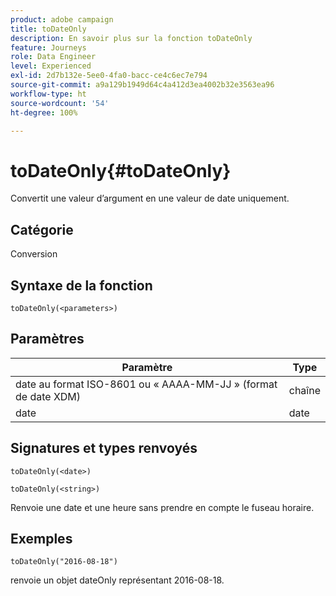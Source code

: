 ```yaml
---
product: adobe campaign
title: toDateOnly
description: En savoir plus sur la fonction toDateOnly
feature: Journeys
role: Data Engineer
level: Experienced
exl-id: 2d7b132e-5ee0-4fa0-bacc-ce4c6ec7e794
source-git-commit: a9a129b1949d64c4a412d3ea4002b32e3563ea96
workflow-type: ht
source-wordcount: '54'
ht-degree: 100%

---
```


# toDateOnly{#toDateOnly}

Convertit une valeur dʼargument en une valeur de date uniquement.

## Catégorie

Conversion

## Syntaxe de la fonction

`toDateOnly(<parameters>)`

## Paramètres

| Paramètre | Type |
|-----------|------------------|
| date au format ISO-8601 ou « AAAA-MM-JJ » (format de date XDM) | chaîne |
| date | date |

## Signatures et types renvoyés

`toDateOnly(<date>)`

`toDateOnly(<string>)`

Renvoie une date et une heure sans prendre en compte le fuseau horaire.

## Exemples

`toDateOnly("2016-08-18")`

renvoie un objet dateOnly représentant 2016-08-18.
